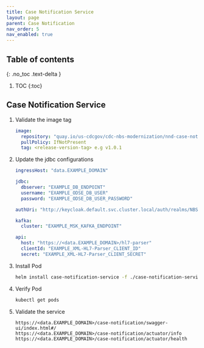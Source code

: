 ```yaml
---
title: Case Notification Service
layout: page
parent: Case Notification
nav_order: 5
nav_enabled: true
---
```


## Table of contents
{: .no_toc .text-delta }

1. TOC
{:toc}

## Case Notification Service

1. Validate the image tag
   ```yaml
   image:
     repository: "quay.io/us-cdcgov/cdc-nbs-modernization/nnd-case-notification-service/case-notification-service"
     pullPolicy: IfNotPresent
     tag: <release-version-tag> e.g v1.0.1
   ```
2. Update the jdbc configurations
   ```yaml
   ingressHost: "data.EXAMPLE_DOMAIN"
   
   jdbc:
     dbserver: "EXAMPLE_DB_ENDPOINT"
     username: "EXAMPLE_ODSE_DB_USER"
     password: "EXAMPLE_ODSE_DB_USER_PASSWORD"
   
   authUri: "http://keycloak.default.svc.cluster.local/auth/realms/NBS"

   kafka:
     cluster: "EXAMPLE_MSK_KAFKA_ENDPOINT"

   api:
     host: "https://<data.EXAMPLE_DOMAIN>/hl7-parser"
     clientId: "EXAMPLE_XML-HL7-Parser_CLIENT_ID"
     secret: "EXAMPLE_XML-HL7-Parser_CLIENT_SECRET"
   ```
3. Install Pod
   ```bash
   helm install case-notification-service -f ./case-notification-service/values.yaml case-notification-service
   ```
4. Verify Pod
   ```bash
   kubectl get pods
   ```
5. Validate the service
   ```
   https://<data.EXAMPLE_DOMAIN>/case-notification/swagger-ui/index.html#/
   https://<data.EXAMPLE_DOMAIN>/case-notification/actuator/info
   https://<data.EXAMPLE_DOMAIN>/case-notification/actuator/health
   ```
